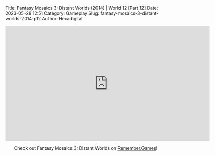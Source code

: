 Title: Fantasy Mosaics 3: Distant Worlds (2014) | World 12 [Part 12]
Date: 2023-05-28 12:51
Category: Gameplay
Slug: fantasy-mosaics-3-distant-worlds-2014-p12
Author: Hexadigital

<center><iframe src="https://www.youtube.com/embed/q0YV2MEpbYo?feature=oembed" allow="accelerometer; autoplay; encrypted-media; gyroscope; picture-in-picture" width="640" height="360" frameborder="0"></iframe>

Check out Fantasy Mosaics 3: Distant Worlds on [Remember.Games](https://remember.games/game/7142/fantasy-mosaics-3-distant-worlds/)!</center>